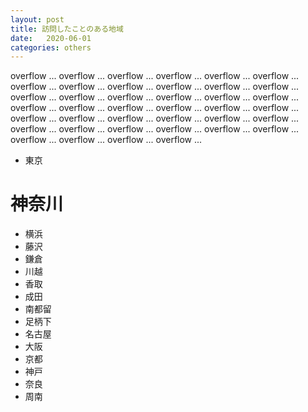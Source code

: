 ```yaml
---
layout: post
title: 訪問したことのある地域
date:   2020-06-01
categories: others
---
```


overflow ... overflow ... overflow ... overflow ... overflow ... overflow ... overflow ... overflow ... overflow ... overflow ...
overflow ... overflow ... overflow ... overflow ... overflow ... overflow ... overflow ... overflow ... overflow ... overflow ...
overflow ... overflow ... overflow ... overflow ... overflow ... overflow ... overflow ... overflow ... overflow ... overflow ...
overflow ... overflow ... overflow ... overflow ... overflow ... overflow ... overflow ... overflow ... overflow ... overflow ...

* 東京
# 神奈川
* 横浜
* 藤沢
* 鎌倉
* 川越
* 香取
* 成田
* 南都留
* 足柄下
* 名古屋
* 大阪
* 京都
* 神戸
* 奈良
* 周南
